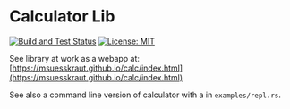 # Calculator Lib

[![Build and Test Status](https://github.com/msuesskraut/calc/workflows/Build%20and%20Test/badge.svg)](https://github.com/msuesskraut/calc/actions)
[![License: MIT](https://img.shields.io/badge/License-MIT-blue.svg)](https://opensource.org/licenses/MIT)

See library at work as a webapp at: [https://msuesskraut.github.io/calc/index.html](https://msuesskraut.github.io/calc/index.html)

See also a command line version of calculator with a in `examples/repl.rs`.
